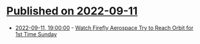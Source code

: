 # [Published on 2022-09-11](index.md)

* [2022-09-11, 19:00:00](https://soylentnews.org/article.pl?sid=22/09/11/1337219&from=rss) - [Watch Firefly Aerospace Try to Reach Orbit for 1st Time Sunday](https://soylentnews.org/article.pl?sid=22/09/11/1337219&from=rss)
